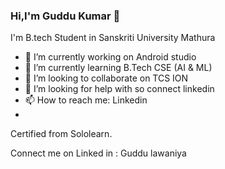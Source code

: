 ### Hi,I'm Guddu Kumar 👋

I'm B.tech Student in  Sanskriti University Mathura

- 🔭 I’m currently working on Android studio
- 🌱 I’m currently learning B.Tech CSE (AI & ML)
- 👯 I’m looking to collaborate on TCS ION
- 🤔 I’m looking for help with so connect linkedin
- 📫 How to reach me: Linkedin
-

Certified from Sololearn.

Connect me on Linked in : Guddu lawaniya

